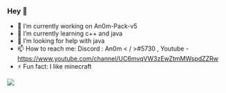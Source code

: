 ### Hey 👋

- 🔭 I’m currently working on An0m-Pack-v5
- 🌱 I’m currently learning c++ and java
- 🤔 I’m looking for help with java
- 📫 How to reach me: Discord : An0m < / >#5730 , Youtube - https://www.youtube.com/channel/UC6mvqVW3zEwZtmMWspdZZRw
- ⚡ Fun fact: I like minecraft

<img src="https://github-readme-stats.vercel.app/api?username=An0mXD&&show_icons=true&title_color=ffffff&icon_color=bb2acf&text_color=daf7dc&bg_color=151515">
